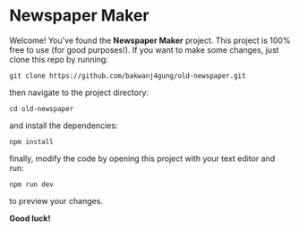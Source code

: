 # Newspaper Maker

Welcome! You've found the **Newspaper Maker** project. This project is 100% free to use (for good purposes!). If you want to make some changes, just clone this repo by running:
```
git clone https://github.com/bakwanj4gung/old-newspaper.git
```

then navigate to the project directory:
```
cd old-newspaper
```

and install the dependencies:
```
npm install
```

finally, modify the code by opening this project with your text editor and run:
```
npm run dev
```

to preview your changes.

**Good luck!**
